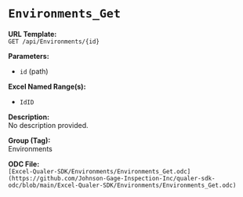 # `Environments_Get`

**URL Template:**  
`GET /api/Environments/{id}`

**Parameters:**  
- `id` (path)

**Excel Named Range(s):**  
- `IdID`

**Description:**  
No description provided.

**Group (Tag):**  
Environments

**ODC File:**  
`[Excel-Qualer-SDK/Environments/Environments_Get.odc](https://github.com/Johnson-Gage-Inspection-Inc/qualer-sdk-odc/blob/main/Excel-Qualer-SDK/Environments/Environments_Get.odc)`
